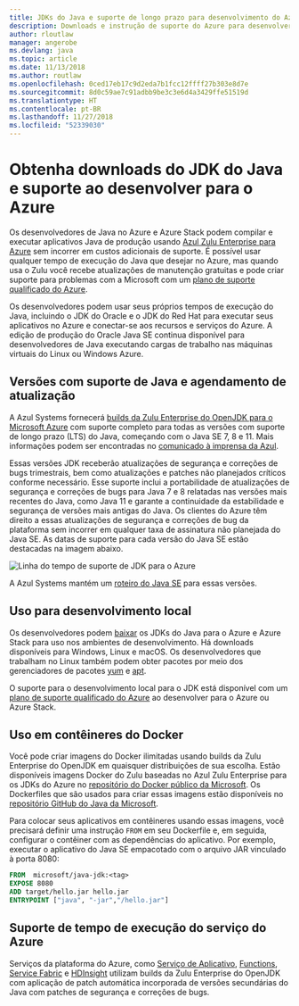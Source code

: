 ```yaml
---
title: JDKs do Java e suporte de longo prazo para desenvolvimento do Azure
description: Downloads e instrução de suporte do Azure para desenvolver e executar aplicativos Java.
author: rloutlaw
manager: angerobe
ms.devlang: java
ms.topic: article
ms.date: 11/13/2018
ms.author: routlaw
ms.openlocfilehash: 0ced17eb17c9d2eda7b1fcc12ffff27b303e8d7e
ms.sourcegitcommit: 8d0c59ae7c91adbb9be3c3e6d4a3429ffe51519d
ms.translationtype: HT
ms.contentlocale: pt-BR
ms.lasthandoff: 11/27/2018
ms.locfileid: "52339030"
---
```

# <a name="get-java-jdk-downloads-and-support-when-developing-for-azure"></a>Obtenha downloads do JDK do Java e suporte ao desenvolver para o Azure

Os desenvolvedores de Java no Azure e Azure Stack podem compilar e executar aplicativos Java de produção usando [Azul Zulu Enterprise para Azure](https://www.azul.com/downloads/azure-only/zulu/) sem incorrer em custos adicionais de suporte. É possível usar qualquer tempo de execução do Java que desejar no Azure, mas quando usa o Zulu você recebe atualizações de manutenção gratuitas e pode criar suporte para problemas com a Microsoft com um [plano de suporte qualificado do Azure](https://azure.microsoft.com/support/plans/).

Os desenvolvedores podem usar seus próprios tempos de execução do Java, incluindo o JDK do Oracle e o JDK do Red Hat para executar seus aplicativos no Azure e conectar-se aos recursos e serviços do Azure. A edição de produção do Oracle Java SE continua disponível para desenvolvedores de Java executando cargas de trabalho nas máquinas virtuais do Linux ou Windows Azure.

## <a name="supported-java-versions-and-update-schedule"></a>Versões com suporte de Java e agendamento de atualização

A Azul Systems fornecerá [builds da Zulu Enterprise do OpenJDK para o Microsoft Azure](https://www.azul.com/downloads/azure-only/zulu/) com suporte completo para todas as versões com suporte de longo prazo (LTS) do Java, começando com o Java SE 7, 8 e 11. Mais informações podem ser encontradas no [comunicado à imprensa da Azul](https://www.azul.com/press_release/free-java-production-support-for-microsoft-azure-azure-stack).


Essas versões JDK receberão atualizações de segurança e correções de bugs trimestrais, bem como atualizações e patches não planejados críticos conforme necessário.  Esse suporte inclui a portabilidade de atualizações de segurança e correções de bugs para Java 7 e 8 relatadas nas versões mais recentes do Java, como Java 11 e garante a continuidade da estabilidade e segurança de versões mais antigas do Java.  Os clientes do Azure têm direito a essas atualizações de segurança e correções de bug da plataforma sem incorrer em qualquer taxa de assinatura não planejada do Java SE. As datas de suporte para cada versão do Java SE estão destacadas na imagem abaixo.

![Linha do tempo de suporte de JDK para o Azure](media/azure-jdk-support.png)

A Azul Systems mantém um [roteiro do Java SE](https://www.azul.com/products/azul_support_roadmap/) para essas versões.

## <a name="use-for-local-development"></a>Uso para desenvolvimento local 

Os desenvolvedores podem [baixar](https://www.azul.com/downloads/azure-only/zulu/) os JDKs do Java para o Azure e Azure Stack para uso nos ambientes de desenvolvimento. Há downloads disponíveis para Windows, Linux e macOS. Os desenvolvedores que trabalham no Linux também podem obter pacotes por meio dos gerenciadores de pacotes [yum](https://www.azul.com/downloads/azure-only/zulu/#yum-repo) e [apt](https://www.azul.com/downloads/azure-only/zulu/#apt-repo).

O suporte para o desenvolvimento local para o JDK está disponível com um [plano de suporte qualificado do Azure](https://azure.microsoft.com/support/plans/) ao desenvolver para o Azure ou Azure Stack.

## <a name="use-in-docker-containers"></a>Uso em contêineres do Docker

Você pode criar imagens do Docker ilimitadas usando builds da Zulu Enterprise do OpenJDK em quaisquer distribuições de sua escolha. Estão disponíveis imagens Docker do Zulu baseadas no Azul Zulu Enterprise para os JDKs do Azure no [repositório do Docker público da Microsoft](https://hub.docker.com/r/microsoft/java-jdk/). Os Dockerfiles que são usados para criar essas imagens estão disponíveis no [repositório GitHub do Java da Microsoft](https://github.com/Microsoft/java/tree/master/docker).

Para colocar seus aplicativos em contêineres usando essas imagens, você precisará definir uma instrução `FROM` em seu Dockerfile e, em seguida, configurar o contêiner com as dependências do aplicativo. Por exemplo, executar o aplicativo do Java SE empacotado com o arquivo JAR vinculado à porta 8080:

```Dockerfile
FROM  microsoft/java-jdk:<tag>
EXPOSE 8080
ADD target/hello.jar hello.jar
ENTRYPOINT ["java", "-jar","/hello.jar"]
```

## <a name="azure-service-runtime-support"></a>Suporte de tempo de execução do serviço do Azure

Serviços da plataforma do Azure, como [Serviço de Aplicativo](/azure/app-service/containers/), [Functions](/azure/azure-functions/functions-create-first-java-maven), [Service Fabric](/azure/service-fabric/) e [HDInsight](/azure/hdinsight/) utilizam builds da Zulu Enterprise do OpenJDK com aplicação de patch automática incorporada de versões secundárias do Java com patches de segurança e correções de bugs.